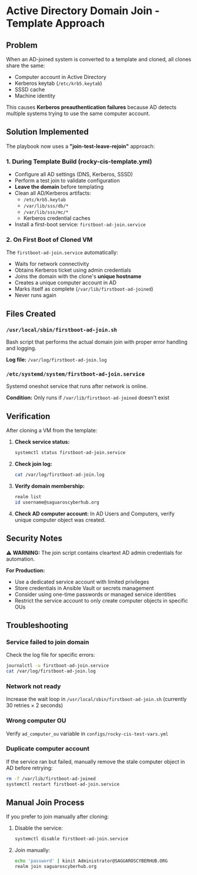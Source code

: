 # Active Directory Domain Join - Template Approach

## Problem

When an AD-joined system is converted to a template and cloned, all clones share the same:
- Computer account in Active Directory
- Kerberos keytab (`/etc/krb5.keytab`)
- SSSD cache
- Machine identity

This causes **Kerberos preauthentication failures** because AD detects multiple systems trying to use the same computer account.

## Solution Implemented

The playbook now uses a **"join-test-leave-rejoin"** approach:

### 1. **During Template Build** (rocky-cis-template.yml)
- Configure all AD settings (DNS, Kerberos, SSSD)
- Perform a test join to validate configuration
- **Leave the domain** before templating
- Clean all AD/Kerberos artifacts:
  - `/etc/krb5.keytab`
  - `/var/lib/sss/db/*`
  - `/var/lib/sss/mc/*`
  - Kerberos credential caches
- Install a first-boot service: `firstboot-ad-join.service`

### 2. **On First Boot of Cloned VM**
The `firstboot-ad-join.service` automatically:
- Waits for network connectivity
- Obtains Kerberos ticket using admin credentials
- Joins the domain with the clone's **unique hostname**
- Creates a unique computer account in AD
- Marks itself as complete (`/var/lib/firstboot-ad-joined`)
- Never runs again

## Files Created

### `/usr/local/sbin/firstboot-ad-join.sh`
Bash script that performs the actual domain join with proper error handling and logging.

**Log file:** `/var/log/firstboot-ad-join.log`

### `/etc/systemd/system/firstboot-ad-join.service`
Systemd oneshot service that runs after network is online.

**Condition:** Only runs if `/var/lib/firstboot-ad-joined` doesn't exist

## Verification

After cloning a VM from the template:

1. **Check service status:**
   ```bash
   systemctl status firstboot-ad-join.service
   ```

2. **Check join log:**
   ```bash
   cat /var/log/firstboot-ad-join.log
   ```

3. **Verify domain membership:**
   ```bash
   realm list
   id username@saguaroscyberhub.org
   ```

4. **Check AD computer account:**
   In AD Users and Computers, verify unique computer object was created.

## Security Notes

⚠️ **WARNING:** The join script contains cleartext AD admin credentials for automation.

**For Production:**
- Use a dedicated service account with limited privileges
- Store credentials in Ansible Vault or secrets management
- Consider using one-time passwords or managed service identities
- Restrict the service account to only create computer objects in specific OUs

## Troubleshooting

### Service failed to join domain
Check the log file for specific errors:
```bash
journalctl -u firstboot-ad-join.service
cat /var/log/firstboot-ad-join.log
```

### Network not ready
Increase the wait loop in `/usr/local/sbin/firstboot-ad-join.sh` (currently 30 retries × 2 seconds)

### Wrong computer OU
Verify `ad_computer_ou` variable in `configs/rocky-cis-test-vars.yml`

### Duplicate computer account
If the service ran but failed, manually remove the stale computer object in AD before retrying:
```bash
rm -f /var/lib/firstboot-ad-joined
systemctl restart firstboot-ad-join.service
```

## Manual Join Process

If you prefer to join manually after cloning:

1. Disable the service:
   ```bash
   systemctl disable firstboot-ad-join.service
   ```

2. Join manually:
   ```bash
   echo 'password' | kinit Administrator@SAGUAROSCYBERHUB.ORG
   realm join saguaroscyberhub.org
   ```
